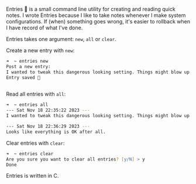 Entries 📝 is a small command line utility for creating and reading quick notes. I wrote Entries because I like to take notes whenever I make system configurations. If (when) something goes wrong, it's easier to rollback when I have record of what I've done.

Entries takes one argument: `new`, `all` or `clear`.

Create a new entry with `new`:

```zsh
➜  ~ entries new
Post a new entry:
I wanted to tweak this dangerous looking setting. Things might blow up...
Entry saved 📝
 
```

Read all entries with `all`:

```zsh
➜  ~ entries all
--- Sat Nov 18 22:35:22 2023 ---
I wanted to tweak this dangerous looking setting. Things might blow up...

--- Sat Nov 18 22:36:29 2023 ---
Looks like everything is OK after all.
```

Clear entries with `clear`:

```zsh
➜  ~ entries clear            
Are you sure you want to clear all entries? [y/N] > y
Done
```

Entries is written in C.